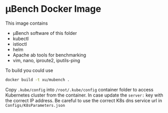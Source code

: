 # µBench Docker Image

This image contains 

- µBench software of this folder
- kubectl
- istioctl
- helm
- Apache ab tools for benchmarking
- vim, nano, iproute2, iputils-ping

To build you could use 

```zsh
docker build -t xu/mubench .
```

Copy `.kube/config` into `/root/.kube/config` container folder to access Kubernetes cluster from the container. In case update the `server:` key with the correct IP address. 
Be careful to use the correct K8s dns service url in `Configs/K8sParameters.json`
